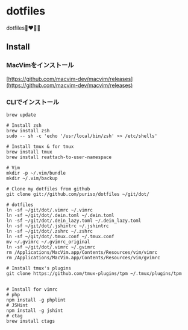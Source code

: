 # dotfiles

dotfiles👩‍❤️‍💋‍👩

## Install

###  MacVimをインストール
[https://github.com/macvim-dev/macvim/releases](https://github.com/macvim-dev/macvim/releases)

### CLIでインストール
```
brew update

# Install zsh
brew install zsh
sudo -- sh -c 'echo '/usr/local/bin/zsh' >> /etc/shells'

# Install tmux & for tmux
brew install tmux
brew install reattach-to-user-namespace

# Vim
mkdir -p ~/.vim/bundle
mkdir ~/.vim/backup

# Clone my dotfiles from github
git clone git://github.com/puriso/dotfiles ~/git/dot/

# dotfiles
ln -sf ~/git/dot/.vimrc ~/.vimrc
ln -sf ~/git/dot/.dein.toml ~/.dein.toml
ln -sf ~/git/dot/.dein_lazy.toml ~/.dein_lazy.toml
ln -sf ~/git/dot/.jshintrc ~/.jshintrc
ln -sf ~/git/dot/.zshrc ~/.zshrc
ln -sf ~/git/dot/.tmux.conf ~/.tmux.conf
mv ~/.gvimrc ~/.gvimrc_original
ln -sf ~/git/dot/.vimrc ~/.gvimrc
rm /Applications/MacVim.app/Contents/Resources/vim/vimrc
rm /Applications/MacVim.app/Contents/Resources/vim/gvimrc

# Install tmux's plugins
git clone https://github.com/tmux-plugins/tpm ~/.tmux/plugins/tpm


# Install for vimrc
# php
npm install -g phplint
# JSHint
npm install -g jshint
# ctag
brew install ctags
```




